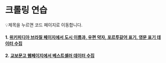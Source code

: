 # 크롤링 연습
💡제목을 누르면 코드 페이지로 이동합니다.

#### 1. [위키피디아 브라질 페이지에서 도시 이름과, 우편 약자, 포르투갈어 표기, 영문 표기 데이터 수집](https://github.com/Seong-jieun/Crawling/blob/main/crawling_wikipedia_brazil.ipynb)
#### 2. [교보문고 웹페이지에서 베스트셀러 데이터 수집](https://github.com/Seong-jieun/Crawling/blob/main/Crawling_Kyobobook/Crawling_Kyobobook_colab.ipynb)
